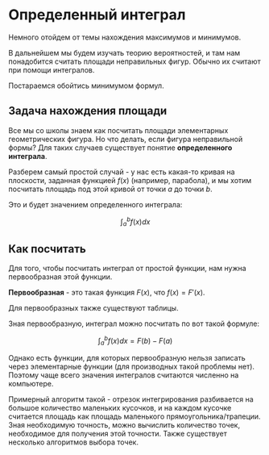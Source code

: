 # Определенный интеграл

Немного отойдем от темы нахождения максимумов и минимумов.

В дальнейшем мы будем изучать теорию вероятностей, и там нам понадобится считать площади неправильных фигур. Обычно их считают при помощи интегралов.

Постараемся обойтись минимумом формул.

## Задача нахождения площади

Все мы со школы знаем как посчитать площади элементарных геометрических фигура. Но что делать, если фигура неправильной формы? Для таких случаев существует понятие **определенного интеграла**.

Разберем самый простой случай - у нас есть какая-то кривая на плоскости, заданная функцией $f(x)$ (например, парабола), и мы хотим посчитать площадь под этой кривой от точки $a$ до точки $b$.

Это и будет значением определенного интеграла:

$$\int_a^bf(x)dx$$

## Как посчитать

Для того, чтобы посчитать интеграл от простой функции, нам нужна первообразная этой функции.

**Первообразная** - это такая функция $F(x)$, что $f(x)=F'(x)$.

Для первообразных также существуют таблицы.

Зная первообразную, интеграл можно посчитать по вот такой формуле:

$$\int_a^bf(x)dx = F(b) - F(a)$$

Однако есть функции, для которых первообразную нельзя записать через элементарные функции (для производных такой проблемы нет). Поэтому чаще всего значения интегралов считаются численно на компьютере.

Примерный алгоритм такой - отрезок интегрирования разбивается на большое количество маленьких кусочков, и на каждом кусочке считается площадь как площадь маленького прямоугольника/трапеции. Зная необходимую точность, можно вычислить количество точек, необходимое для получения этой точности. Также существует несколько алгоритмов выбора точек.
